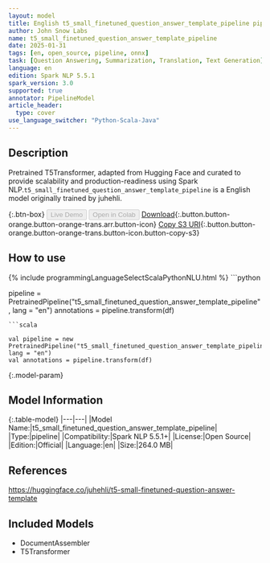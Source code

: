 ```yaml
---
layout: model
title: English t5_small_finetuned_question_answer_template_pipeline pipeline T5Transformer from juhehli
author: John Snow Labs
name: t5_small_finetuned_question_answer_template_pipeline
date: 2025-01-31
tags: [en, open_source, pipeline, onnx]
task: [Question Answering, Summarization, Translation, Text Generation]
language: en
edition: Spark NLP 5.5.1
spark_version: 3.0
supported: true
annotator: PipelineModel
article_header:
  type: cover
use_language_switcher: "Python-Scala-Java"
---
```


## Description

Pretrained T5Transformer, adapted from Hugging Face and curated to provide scalability and production-readiness using Spark NLP.`t5_small_finetuned_question_answer_template_pipeline` is a English model originally trained by juhehli.

{:.btn-box}
<button class="button button-orange" disabled>Live Demo</button>
<button class="button button-orange" disabled>Open in Colab</button>
[Download](https://s3.amazonaws.com/auxdata.johnsnowlabs.com/public/models/t5_small_finetuned_question_answer_template_pipeline_en_5.5.1_3.0_1738300152870.zip){:.button.button-orange.button-orange-trans.arr.button-icon}
[Copy S3 URI](s3://auxdata.johnsnowlabs.com/public/models/t5_small_finetuned_question_answer_template_pipeline_en_5.5.1_3.0_1738300152870.zip){:.button.button-orange.button-orange-trans.button-icon.button-copy-s3}

## How to use



<div class="tabs-box" markdown="1">
{% include programmingLanguageSelectScalaPythonNLU.html %}
```python

pipeline = PretrainedPipeline("t5_small_finetuned_question_answer_template_pipeline", lang = "en")
annotations =  pipeline.transform(df)   

```
```scala

val pipeline = new PretrainedPipeline("t5_small_finetuned_question_answer_template_pipeline", lang = "en")
val annotations = pipeline.transform(df)

```
</div>

{:.model-param}
## Model Information

{:.table-model}
|---|---|
|Model Name:|t5_small_finetuned_question_answer_template_pipeline|
|Type:|pipeline|
|Compatibility:|Spark NLP 5.5.1+|
|License:|Open Source|
|Edition:|Official|
|Language:|en|
|Size:|264.0 MB|

## References

https://huggingface.co/juhehli/t5-small-finetuned-question-answer-template

## Included Models

- DocumentAssembler
- T5Transformer